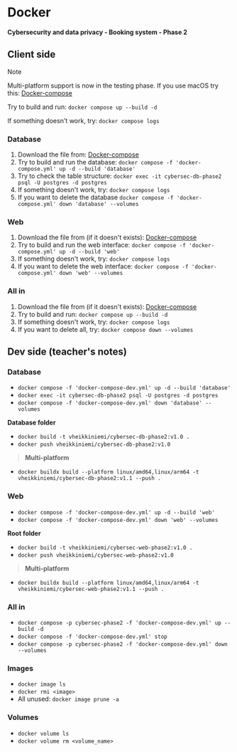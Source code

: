 # Docker

**Cybersecurity and data privacy - Booking system - Phase 2**

## Client side

> [!NOTE] 
> Multi-platform support is now in the testing phase. If you use macOS try this: [Docker-compose](https://raw.githubusercontent.com/vheikkiniemi/animated-waddle/refs/heads/main/Booking%20system/Phase%202/Ver1/docker-compose-multi.yml)
> 
> Try to build and run: `docker compose up --build -d`
> 
> If something doesn't work, try: `docker compose logs`

### Database

1. Download the file from: [Docker-compose](https://raw.githubusercontent.com/vheikkiniemi/animated-waddle/refs/heads/main/Booking%20system/Phase%202/Ver1/docker-compose.yml)
2. Try to build and run the database: `docker compose -f 'docker-compose.yml' up -d --build 'database'`
3. Try to check the table structure: `docker exec -it cybersec-db-phase2 psql -U postgres -d postgres`
4. If something doesn't work, try: `docker compose logs`
5. If you want to delete the database `docker compose -f 'docker-compose.yml' down 'database' --volumes`

### Web

1. Download the file from (if it doesn't exists): [Docker-compose](https://raw.githubusercontent.com/vheikkiniemi/animated-waddle/refs/heads/main/Booking%20system/Phase%202/Ver1/docker-compose.yml)
2. Try to build and run the web interface: `docker compose -f 'docker-compose.yml' up -d --build 'web'`
3. If something doesn't work, try: `docker compose logs`
4. If you want to delete the web interface: `docker compose -f 'docker-compose.yml' down 'web' --volumes`

### All in

1. Download the file from (if it doesn't exists): [Docker-compose](https://raw.githubusercontent.com/vheikkiniemi/animated-waddle/refs/heads/main/Booking%20system/Phase%202/Ver1/docker-compose.yml)
2. Try to build and run: `docker compose up --build -d`
3. If something doesn't work, try: `docker compose logs`
4. If you want to delete all, try: `docker compose down --volumes`

## Dev side (teacher's notes)

### Database

- `docker compose -f 'docker-compose-dev.yml' up -d --build 'database'`
- `docker exec -it cybersec-db-phase2 psql -U postgres -d postgres`
- `docker compose -f 'docker-compose-dev.yml' down 'database' --volumes`

**Database folder**

- `docker build -t vheikkiniemi/cybersec-db-phase2:v1.0 .`
- `docker push vheikkiniemi/cybersec-db-phase2:v1.0`

> **Multi-platform**
- `docker buildx build --platform linux/amd64,linux/arm64 -t vheikkiniemi/cybersec-db-phase2:v1.1 --push .`

### Web
- `docker compose -f 'docker-compose-dev.yml' up -d --build 'web'`
- `docker compose -f 'docker-compose-dev.yml' down 'web' --volumes`

**Root folder**
- `docker build -t vheikkiniemi/cybersec-web-phase2:v1.0 .`
- `docker push vheikkiniemi/cybersec-web-phase2:v1.0`

> **Multi-platform**
- `docker buildx build --platform linux/amd64,linux/arm64 -t vheikkiniemi/cybersec-web-phase2:v1.1 --push .`

### All in
- `docker compose -p cybersec-phase2 -f 'docker-compose-dev.yml' up --build -d`
- `docker compose -f 'docker-compose-dev.yml' stop`
- `docker compose -p cybersec-phase2 -f 'docker-compose-dev.yml' down --volumes`

### Images
- `docker image ls`
- `docker rmi <image>`
- All unused: `docker image prune -a`

### Volumes
- `docker volume ls`
- `docker volume rm <volume_name>`